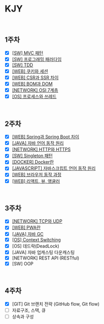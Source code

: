 # KJY

<br/>

## 1주차

- [x] [[SW] MVC 패턴](./%5BSW%5D%20MVC%20패턴.md)
- [x] [[SW] 프로그래밍 패러다임](./%5BSW%5D%20프로그래밍%20패러다임.md)
- [x] [[SW] TDD](./%5BSW%5D%20TDD.md)
- [x] [[WEB] 쿠키와 세션](./%5BWEB%5D%20쿠키와%20세션.md)
- [x] [[WEB] CSR과 SSR 차이](./%5BWEB%5D%20CSR과%20SSR%20차이.md)
- [x] [[WEB] BOM과 DOM](./%5BWEB%5D%20BOM과%20DOM.md)
- [x] [[NETWORK] OSI 7계층](./%5BNETWORK%5D%20OSI%207계층.md)
- [x] [[OS] 프로세스와 쓰레드](./%5BOS%5D%20프로세스와%20쓰레드.md)

<br/>

## 2주차

- [x] [[WEB] Spring과 Spring Boot 차이](./%5BWEB%5D%20Spring과%20Spring%20Boot%20차이.md)
- [x] [[JAVA] 자바 언어 동작 원리](./%5BJAVA%5D%20자바%20언어%20동작%20원리.md)
- [x] [[NETWORK] HTTP와 HTTPS](./%5BNETWORK%5D%20HTTP와%20HTTPS.md)
- [x] [[SW] Singleton 패턴](./%5BSW%5D%20Singleton%20패턴.md)
- [x] [[DOCKER] Docker란](./%5BDocker%5D%20Docker.md)
- [x] [[JAVASCRIPT] 자바스크립트 언어 동작 원리](./%5BJAVASCRIPT%5D%20자바스크립트%20언어%20동작%20원리.md)
- [x] [[WEB] 브라우저 동작 과정](./%5BWEB%5D%20브라우저%20동작%20과정.md)
- [x] [[WEB] 리액트, 뷰, 앵귤러](./%5BWEB%5D%20리액트%2C%20뷰%2C%20앵귤러.md)

<br/>

## 3주차

- [x] [[NETWORK] TCP와 UDP](./%5BNETWORK%5D%20TCP와%20UDP.md)
- [x] [[WEB] PWA란](./%5BWEB%5D%20PWA란.md)
- [x] [[JAVA] 자바 GC](./%5BJAVA%5D%20자바%20GC.md)
- [x] [[OS] Context Switching](./%5BOS%5D%20Context%20Switching.md)
- [x] [OS] 데드락(DeadLock)
- [x] [JAVA] 자바 업캐스팅 다운캐스팅
- [x] [NETWORK] REST API (RESTful)
- [x] [SW] OOP

<br />

## 4주차

- [x] [GIT] Git 브랜치 전략 (GitHub flow, Git flow)
- [ ] 자료구조, 스택, 큐
- [ ] 상속과 구성

<br/>